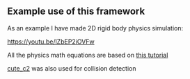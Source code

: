 Example use of this framework
------------------------
As an example I have made 2D rigid body physics simulation:

https://youtu.be/lZbEP2iOVFw

All the physics math equations are based on [this tutorial]( https://gamedevelopment.tutsplus.com/series/how-to-create-a-custom-physics-engine--gamedev-12715)

[cute_c2](https://github.com/RandyGaul/cute_headers/blob/master/cute_c2.h) was also used for collision detection

